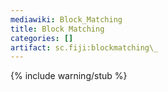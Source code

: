 ```yaml
---
mediawiki: Block_Matching
title: Block Matching
categories: []
artifact: sc.fiji:blockmatching\_
---
```


{% include warning/stub %}



